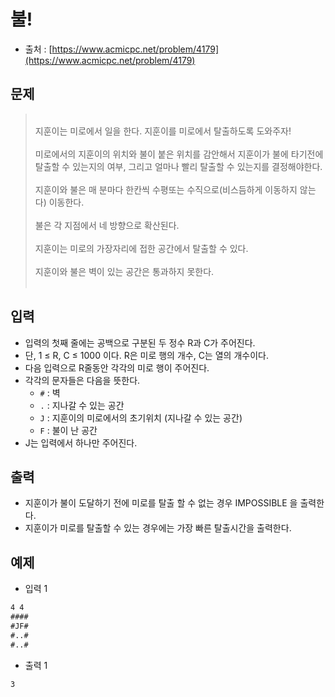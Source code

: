 # __불!__

- 출처 : [https://www.acmicpc.net/problem/4179](https://www.acmicpc.net/problem/4179)

## 문제

> </br> 지훈이는 미로에서 일을 한다. 지훈이를 미로에서 탈출하도록 도와주자!</br></br>
> 미로에서의 지훈이의 위치와 불이 붙은 위치를 감안해서 지훈이가 불에 타기전에 탈출할 수 있는지의 여부, 그리고 얼마나 빨리 탈출할 수 있는지를 결정해야한다.</br></br>
> 지훈이와 불은 매 분마다 한칸씩 수평또는 수직으로(비스듬하게 이동하지 않는다)  이동한다. </br></br>
> 불은 각 지점에서 네 방향으로 확산된다. </br></br>
> 지훈이는 미로의 가장자리에 접한 공간에서 탈출할 수 있다. </br></br>
> 지훈이와 불은 벽이 있는 공간은 통과하지 못한다.</br></br>

## 입력

- 입력의 첫째 줄에는 공백으로 구분된 두 정수 R과 C가 주어진다.
- 단, 1 ≤ R, C ≤ 1000 이다. R은 미로 행의 개수, C는 열의 개수이다.
- 다음 입력으로 R줄동안 각각의 미로 행이 주어진다.
- 각각의 문자들은 다음을 뜻한다.
  - `#` : 벽
  - `.` : 지나갈 수 있는 공간
  - `J` : 지훈이의 미로에서의 초기위치 (지나갈 수 있는 공간)
  - `F` : 불이 난 공간
- J는 입력에서 하나만 주어진다.

## 출력

- 지훈이가 불이 도달하기 전에 미로를 탈출 할 수 없는 경우 IMPOSSIBLE 을 출력한다.
- 지훈이가 미로를 탈출할 수 있는 경우에는 가장 빠른 탈출시간을 출력한다.

## 예제

- 입력 1

```cmd
4 4
####
#JF#
#..#
#..#
```

- 출력 1

```cmd
3
```
